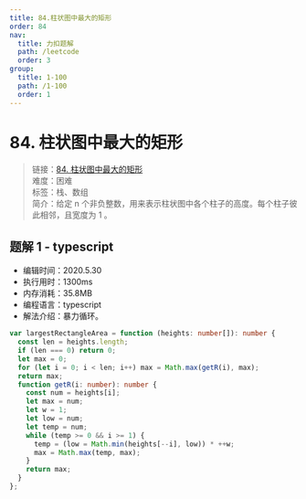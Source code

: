 ```yaml
---
title: 84.柱状图中最大的矩形
order: 84
nav:
  title: 力扣题解
  path: /leetcode
  order: 3
group:
  title: 1-100
  path: /1-100
  order: 1
---
```


# 84. 柱状图中最大的矩形

> 链接：[84. 柱状图中最大的矩形](https://leetcode-cn.com/problems/largest-rectangle-in-histogram/)  
> 难度：困难  
> 标签：栈、数组  
> 简介：给定 n 个非负整数，用来表示柱状图中各个柱子的高度。每个柱子彼此相邻，且宽度为 1 。

## 题解 1 - typescript

- 编辑时间：2020.5.30
- 执行用时：1300ms
- 内存消耗：35.8MB
- 编程语言：typescript
- 解法介绍：暴力循环。

```typescript
var largestRectangleArea = function (heights: number[]): number {
  const len = heights.length;
  if (len === 0) return 0;
  let max = 0;
  for (let i = 0; i < len; i++) max = Math.max(getR(i), max);
  return max;
  function getR(i: number): number {
    const num = heights[i];
    let max = num;
    let w = 1;
    let low = num;
    let temp = num;
    while (temp >= 0 && i >= 1) {
      temp = (low = Math.min(heights[--i], low)) * ++w;
      max = Math.max(temp, max);
    }
    return max;
  }
};
```

